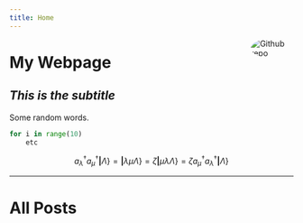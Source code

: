 ```yaml
---
title: Home
---
```


[<img src="https://avatars.githubusercontent.com/u/123799445?v=4" style="max-width:15%;min-width:40px;float:right;border-radius:80%;" alt="Github repo" />](https://github.com/qz292)

# My Webpage

## _This is the subtitle_

Some random words.


```python
for i in range(10)
	etc
```



$$a^{\dagger}_{\lambda}a^{\dagger}_{\mu}\textbf{|}\Lambda\}=\textbf{|}\lambda\mu\Lambda\}=\zeta\textbf{|}\mu\lambda\Lambda\}=\zeta a^{\dagger}_{\mu}a^{\dagger}_{\lambda}\textbf{|}\Lambda\}$$

---

# All Posts

